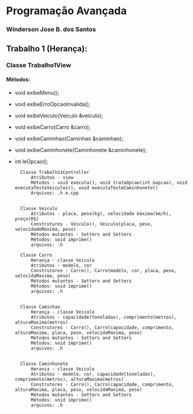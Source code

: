 # Programação Avançada
### Winderson Jose B. dos Santos

## Trabalho 1 (Herança):
### Classe Trabalho1View
#### Métodos: 
- void exibeMenu();
- void exibeErroOpcaoInvalida();
- void exibeVeiculo(Veiculo &veiculo);
- void exibeCarro(Carro &carro);
- void exibeCaminhao(Caminhao &caminhao);
- void exibeCaminhonete(Caminhonete &caminhonete);
- int leOpcao();
		
		Classe Trabalho1Controller
			Atributos - view
			Métodos - void executa(), void trataOpcao(int &opcao), void executaTesteVeiculos(), void executaTesteCaminhonete()
			Arquivos: .h e.cpp


		Classe Veiculo
			Atributos - placa, peso(kg), velocidade máxima(km/h), preço(R$)
			Construtures - Veiculo(), Veiculo(placa, peso, velocidadeMaxima, peso)
			Métodos mutantes - Setters and Setters
			Métodos: void imprime()
			arquivos: .h

		Classe Carro
			Herança - classe Veiculo
			Atributos - modelo, cor
			Construtores - Carro(), Carro(modelo, cor, placa, peso, velocidaMaxima, peso)
			Métodos mutantes - Setters and Setters
			Métodos: void imprime()
			arquivos: .h


		Classe Caminhao
			Herança - classe Veiculo
			Atributos - capacidade(toneladas), comprimento(metros), alturaMaxima(metros)
			Construtores - Carro(), Carro(capacidade, comprimento, alturaMaxima, placa, peso, velocidaMaxima, peso)
			Métodos mutantes - Setters and Setters
			Métodos: void imprime()
			arquivos: .h


		Classe Caminhonete
			Herança - classe Veiculo
			Atributos - modelo, cor, capacidade(toneladas), comprimento(metros), alturaMaxima(metros)
			Construtores - Carro(), Carro(capacidade, comprimento, alturaMaxima, placa, peso, velocidaMaxima, peso)
			Métodos mutantes - Setters and Setters
			Métodos: void imprime()
			arquivos: .h
